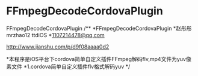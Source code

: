 # FFmpegDecodeCordovaPlugin
FFmpegDecodeCordovaPlugin
/**
 *FFmpegDecodeCordovaPlugin
 *赵彤彤 mrzhao12  ttdiOS
 *1107214478@qq.com

 http://www.jianshu.com/p/d9f08aaaa0d2
 
 *本程序是iOS平台下cordova简单自定义插件FFmpeg解码flv,mp4文件为yuv像素文件
 *1.cordova简单自定义插件flv格式解码yuv
 */
